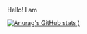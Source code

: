 Hello! I am 

[![Anurag's GitHub stats](https://github-readme-stats.vercel.app/api?username=FalloutScript&show_icons=true&theme=radical)
)](https://github.com/FalloutScript/github-readme-stats)


<!--
**FalloutScript/FalloutScript** is a ✨ _special_ ✨ repository because its `README.md` (this file) appears on your GitHub profile.

Here are some ideas to get you started:

- 🔭 I’m currently working on ...
- 🌱 I’m currently learning ...
- 👯 I’m looking to collaborate on ...
- 🤔 I’m looking for help with ...
- 💬 Ask me about ...
- 📫 How to reach me: ...
- 😄 Pronouns: ...
- ⚡ Fun fact: ...
-->
